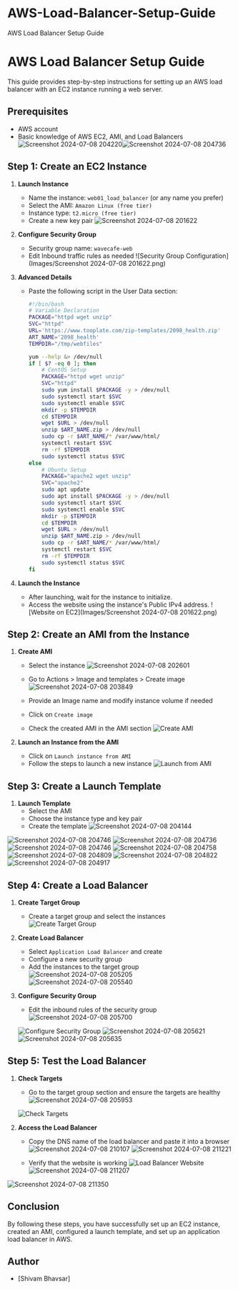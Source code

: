 # AWS-Load-Balancer-Setup-Guide
AWS Load Balancer Setup Guide
# AWS Load Balancer Setup Guide

This guide provides step-by-step instructions for setting up an AWS load balancer with an EC2 instance running a web server.

## Prerequisites

- AWS account
- Basic knowledge of AWS EC2, AMI, and Load Balancers
![Screenshot 2024-07-08 204220](https://github.com/shivamBhavsar-cmd/AWS-Load-Balancer-Setup-Guide/assets/63534308/6f6f215c-5962-4bbd-9d80-22ae04559eba)![Screenshot 2024-07-08 204736](https://github.com/shivamBhavsar-cmd/AWS-Load-Balancer-Setup-Guide/assets/63534308/1fd667b9-2224-4952-8e08-6e345da860d9)
## Step 1: Create an EC2 Instance

1. **Launch Instance**
   - Name the instance: `web01_load_balancer` (or any name you prefer)
   - Select the AMI: `Amazon Linux (free tier)`
   - Instance type: `t2.micro (free tier)`
   - Create a new key pair
     ![Screenshot 2024-07-08 201622](https://github.com/shivamBhavsar-cmd/AWS-Load-Balancer-Setup-Guide/assets/63534308/7cf22659-2d79-4b90-85e1-98ad81176c0f)


2. **Configure Security Group**
   - Security group name: `wavecafe-web`
   - Edit Inbound traffic rules as needed
   ![Security Group Configuration](Images/Screenshot 2024-07-08 201622.png)

3. **Advanced Details**
   - Paste the following script in the User Data section:

     ```bash
     #!/bin/bash
     # Variable Declaration
     PACKAGE="httpd wget unzip"
     SVC="httpd"
     URL='https://www.tooplate.com/zip-templates/2098_health.zip'
     ART_NAME='2098_health'
     TEMPDIR="/tmp/webfiles"

     yum --help &> /dev/null
     if [ $? -eq 0 ]; then
         # CentOS Setup
         PACKAGE="httpd wget unzip"
         SVC="httpd"
         sudo yum install $PACKAGE -y > /dev/null
         sudo systemctl start $SVC
         sudo systemctl enable $SVC
         mkdir -p $TEMPDIR
         cd $TEMPDIR
         wget $URL > /dev/null
         unzip $ART_NAME.zip > /dev/null
         sudo cp -r $ART_NAME/* /var/www/html/
         systemctl restart $SVC
         rm -rf $TEMPDIR
         sudo systemctl status $SVC
     else
         # Ubuntu Setup
         PACKAGE="apache2 wget unzip"
         SVC="apache2"
         sudo apt update
         sudo apt install $PACKAGE -y > /dev/null
         sudo systemctl start $SVC
         sudo systemctl enable $SVC
         mkdir -p $TEMPDIR
         cd $TEMPDIR
         wget $URL > /dev/null
         unzip $ART_NAME.zip > /dev/null
         sudo cp -r $ART_NAME/* /var/www/html/
         systemctl restart $SVC
         rm -rf $TEMPDIR
         sudo systemctl status $SVC
     fi
     ```

4. **Launch the Instance**
   - After launching, wait for the instance to initialize.
   - Access the website using the instance's Public IPv4 address.
   ![Website on EC2](Images/Screenshot 2024-07-08 201622.png)

## Step 2: Create an AMI from the Instance

1. **Create AMI**
   - Select the instance
      ![Screenshot 2024-07-08 202601](https://github.com/shivamBhavsar-cmd/AWS-Load-Balancer-Setup-Guide/assets/63534308/c37d3a09-e3d9-451e-a1ee-38518fa919c2)

   - Go to Actions > Image and templates > Create image![Screenshot 2024-07-08 203849](https://github.com/shivamBhavsar-cmd/AWS-Load-Balancer-Setup-Guide/assets/63534308/8ca88625-615f-4580-a2a2-06864ebc97eb)

   - Provide an Image name and modify instance volume if needed
   - Click on `Create image`
   - Check the created AMI in the AMI section
   ![Create AMI](images/create-ami.png)

2. **Launch an Instance from the AMI**
   - Click on `Launch instance from AMI`
   - Follow the steps to launch a new instance
   ![Launch from AMI](images/launch-from-ami.png)

## Step 3: Create a Launch Template

1. **Launch Template**
   - Select the AMI
   - Choose the instance type and key pair
   - Create the template
![Screenshot 2024-07-08 204144](https://github.com/shivamBhavsar-cmd/AWS-Load-Balancer-Setup-Guide/assets/63534308/78fb002c-a7ea-4851-a8db-61e157c6b47f)

![Screenshot 2024-07-08 204746](https://github.com/shivamBhavsar-cmd/AWS-Load-Balancer-Setup-Guide/assets/63534308/6a16ab02-347c-4a91-a7a5-894ddb5fa083)
![Screenshot 2024-07-08 204736](https://github.com/shivamBhavsar-cmd/AWS-Load-Balancer-Setup-Guide/assets/63534308/d783a67e-e182-4ef6-b56c-e7b544c895b0)
![Screenshot 2024-07-08 204746](https://github.com/shivamBhavsar-cmd/AWS-Load-Balancer-Setup-Guide/assets/63534308/d6732c8c-e67f-4707-bfc9-cccae3d0dbd7)
![Screenshot 2024-07-08 204758](https://github.com/shivamBhavsar-cmd/AWS-Load-Balancer-Setup-Guide/assets/63534308/07645f65-568f-4d63-9dc4-81c9b4d2eee3)
![Screenshot 2024-07-08 204809](https://github.com/shivamBhavsar-cmd/AWS-Load-Balancer-Setup-Guide/assets/63534308/320a36cd-da1e-4a42-ad17-3a3796475349)
![Screenshot 2024-07-08 204822](https://github.com/shivamBhavsar-cmd/AWS-Load-Balancer-Setup-Guide/assets/63534308/8981ebb2-308f-4fcd-ade9-cae65dd56f46)
![Screenshot 2024-07-08 204917](https://github.com/shivamBhavsar-cmd/AWS-Load-Balancer-Setup-Guide/assets/63534308/843aeba3-5798-4c64-b74b-65c26e6526d9)

## Step 4: Create a Load Balancer

1. **Create Target Group**
   - Create a target group and select the instances
   ![Create Target Group](images/create-target-group.png)

2. **Create Load Balancer**
   - Select `Application Load Balancer` and create
   - Configure a new security group
   - Add the instances to the target group
![Screenshot 2024-07-08 205205](https://github.com/shivamBhavsar-cmd/AWS-Load-Balancer-Setup-Guide/assets/63534308/789682aa-0df9-47fb-a80a-299f05af205d)
![Screenshot 2024-07-08 205540](https://github.com/shivamBhavsar-cmd/AWS-Load-Balancer-Setup-Guide/assets/63534308/6ad32a0d-6fcb-4ec0-a572-48764d72d8bc)

3. **Configure Security Group**
   - Edit the inbound rules of the security group![Screenshot 2024-07-08 205700](https://github.com/shivamBhavsar-cmd/AWS-Load-Balancer-Setup-Guide/assets/63534308/5752b0d5-7e6b-4381-a82e-d0d01f3ddb76)

   ![Configure Security Group](images/configure-security-group.png)
![Screenshot 2024-07-08 205621](https://github.com/shivamBhavsar-cmd/AWS-Load-Balancer-Setup-Guide/assets/63534308/c27029e1-2a7d-458a-a450-cba59915a0d0)
![Screenshot 2024-07-08 205635](https://github.com/shivamBhavsar-cmd/AWS-Load-Balancer-Setup-Guide/assets/63534308/849e8066-b1a7-4a42-8492-a51bc6e24d1b)

## Step 5: Test the Load Balancer

1. **Check Targets**
   - Go to the target group section and ensure the targets are healthy![Screenshot 2024-07-08 205953](https://github.com/shivamBhavsar-cmd/AWS-Load-Balancer-Setup-Guide/assets/63534308/9d4a790e-7104-47f6-8d38-f4c4ad255ec8)

   ![Check Targets](images/check-targets.png)

2. **Access the Load Balancer**
   - Copy the DNS name of the load balancer and paste it into a browser![Screenshot 2024-07-08 210107](https://github.com/shivamBhavsar-cmd/AWS-Load-Balancer-Setup-Guide/assets/63534308/737f6bd8-97fa-4453-b59b-670e0e700590)
![Screenshot 2024-07-08 211221](https://github.com/shivamBhavsar-cmd/AWS-Load-Balancer-Setup-Guide/assets/63534308/4cb39317-fe08-46e1-8535-6c3542e1562e)

   - Verify that the website is working
   ![Load Balancer Website](images/load-balancer-website.png)![Screenshot 2024-07-08 211207](https://github.com/shivamBhavsar-cmd/AWS-Load-Balancer-Setup-Guide/assets/63534308/3e3e7925-301e-4db1-89a6-e2f66a7203c3)

![Screenshot 2024-07-08 211350](https://github.com/shivamBhavsar-cmd/AWS-Load-Balancer-Setup-Guide/assets/63534308/4feaa919-63f7-4043-84b7-2d77b0a85c48)

## Conclusion

By following these steps, you have successfully set up an EC2 instance, created an AMI, configured a launch template, and set up an application load balancer in AWS.

## Author

- [Shivam Bhavsar]

